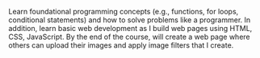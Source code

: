 Learn foundational programming concepts (e.g., functions, for loops, conditional statements) and how to solve problems like a programmer. In addition, learn basic web development as I build web pages using HTML, CSS, JavaScript. By the end of the course, will create a web page where others can upload their images and apply image filters that I create.
